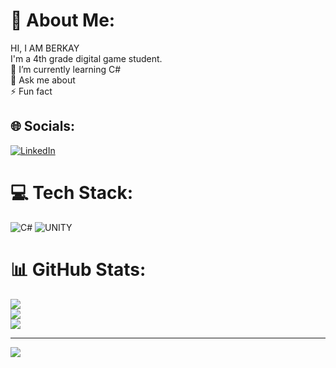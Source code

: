 # 💫 About Me:
HI, I AM BERKAY<br>I'm a 4th grade digital game student.<br>🌱 I’m currently learning C#<br>💬 Ask me about<br>⚡ Fun fact


## 🌐 Socials:
[![LinkedIn](https://img.shields.io/badge/LinkedIn-%230077B5.svg?logo=linkedin&logoColor=white)](https://linkedin.com/in/https://www.linkedin.com/in/berkayarslan-/) 

# 💻 Tech Stack:
![C#](https://img.shields.io/badge/c%23-%23239120.svg?style=for-the-badge&logo=c-sharp&logoColor=white) ![UNITY](https://img.shields.io/badge/Unity-%2320232a.svg?style=for-the-badge&logo=unity&logoColor=white)
# 📊 GitHub Stats:
![](https://github-readme-stats.vercel.app/api?username=Bechoarslan&theme=dark&hide_border=false&include_all_commits=true&count_private=true)<br/>
![](https://github-readme-streak-stats.herokuapp.com/?user=Bechoarslan&theme=dark&hide_border=false)<br/>
![](https://github-readme-stats.vercel.app/api/top-langs/?username=Bechoarslan&theme=dark&hide_border=false&include_all_commits=true&count_private=true&layout=compact)

---
[![](https://visitcount.itsvg.in/api?id=Bechoarslan&icon=0&color=0)](https://visitcount.itsvg.in)

<!-- Proudly created with GPRM ( https://gprm.itsvg.in ) -->
